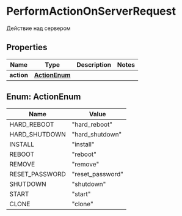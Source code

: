 

# PerformActionOnServerRequest

Действие над сервером

## Properties

| Name | Type | Description | Notes |
|------------ | ------------- | ------------- | -------------|
|**action** | [**ActionEnum**](#ActionEnum) |  |  |



## Enum: ActionEnum

| Name | Value |
|---- | -----|
| HARD_REBOOT | &quot;hard_reboot&quot; |
| HARD_SHUTDOWN | &quot;hard_shutdown&quot; |
| INSTALL | &quot;install&quot; |
| REBOOT | &quot;reboot&quot; |
| REMOVE | &quot;remove&quot; |
| RESET_PASSWORD | &quot;reset_password&quot; |
| SHUTDOWN | &quot;shutdown&quot; |
| START | &quot;start&quot; |
| CLONE | &quot;clone&quot; |



